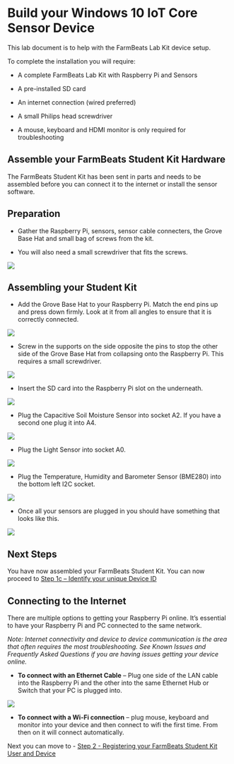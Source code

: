 Build your Windows 10 IoT Core Sensor Device
============================================

This lab document is to help with the FarmBeats Lab Kit device
setup.

To complete the installation you will require:

- A complete FarmBeats Lab Kit with Raspberry Pi and Sensors

- A pre-installed SD card

- An internet connection (wired preferred)

- A small Philips head screwdriver

- A mouse, keyboard and HDMI monitor is only required for troubleshooting

Assemble your FarmBeats Student Kit Hardware
----------------------------------

The FarmBeats Student Kit has been sent in parts and needs to be assembled
before you can connect it to the internet or install the sensor software.

Preparation
-----------

- Gather the Raspberry Pi, sensors, sensor cable connecters, the Grove Base
    Hat and small bag of screws from the kit.

- You will also need a small screwdriver that fits the screws.

![](media/07827c500685cce92f3e729cbab28c91.png)

Assembling your Student Kit
---------------------------

- Add the Grove Base Hat to your Raspberry Pi. Match the end pins up and press
    down firmly. Look at it from all angles to ensure that it is correctly
    connected.

![](media/accd81a5b56cddbd26035a40a5be0c1d.png)

- Screw in the supports on the side opposite the pins to stop the other side
    of the Grove Base Hat from collapsing onto the Raspberry Pi. This requires a
    small screwdriver.

![](media/72ed67ebced195c87cf8a82a796c286f.png)

- Insert the SD card into the Raspberry Pi slot on the underneath.

![](media/97c4c4e554589a05a1637a181ef24d9a.jpg)

- Plug the Capacitive Soil Moisture Sensor into socket A2. If you have a
    second one plug it into A4.

![](media/f5480d415f29c578760d73d7f20ef930.png)

- Plug the Light Sensor into socket A0.

![](media/d13a81eb0f03be4b60cd1230990784d3.png)

- Plug the Temperature, Humidity and Barometer Sensor (BME280) into the bottom
    left I2C socket.

![](media/10bf337bf57976cb561754df48831bc3.png)

- Once all your sensors are plugged in you should have something that looks
    like this.

![](media/a4cc239a3b0b67e827a8b603e43d96e0.png)

Next Steps
----------

You have now assembled your FarmBeats Student Kit. You can now proceed to [Step
1c – Identify your unique Device
ID](https://github.com/farmbeatslabs/fblkv2/blob/master/Indoor-m1/1c_Identify_your_unique_Device_ID.md)

Connecting to the Internet
--------------------------

There are multiple options to getting your Raspberry Pi online. It’s essential to have your Raspberry Pi and PC connected to the same network.

*Note: Internet connectivity and device to device communication is the area that
often requires the most troubleshooting. See Known Issues and Frequently Asked
Questions if you are having issues getting your device online.*

- **To connect with an Ethernet Cable** – Plug one side of the LAN cable into
    the Raspberry Pi and the other into the same Ethernet Hub or Switch that
    your PC is plugged into.

![](media/75e575255504adca7f94b162988289f7.png)

- **To connect with a Wi-Fi connection** – plug mouse, keyboard and monitor into your device and then connect to wifi the first time. From then on it will connect automatically. 

Next you can move to - [Step 2 - Registering your FarmBeats Student Kit User and Device](https://github.com/farmbeatslabs/FBLKv2/blob/master/Indoor-m1/2_Register_your_FarmBeats_Student_Kit_User_and_Device.md)
